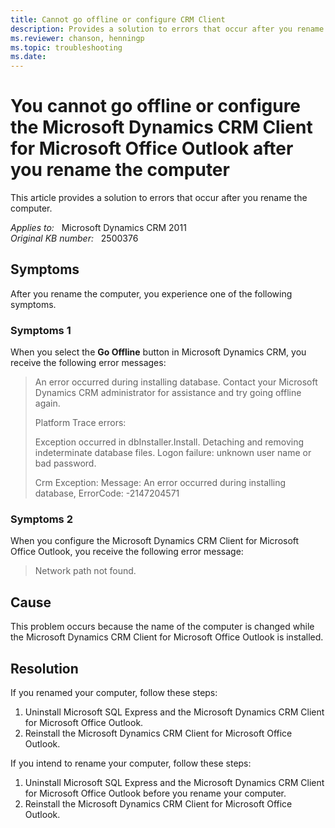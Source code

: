 ```yaml
---
title: Cannot go offline or configure CRM Client
description: Provides a solution to errors that occur after you rename the computer.
ms.reviewer: chanson, henningp
ms.topic: troubleshooting
ms.date: 
---
```

# You cannot go offline or configure the Microsoft Dynamics CRM Client for Microsoft Office Outlook after you rename the computer

This article provides a solution to errors that occur after you rename the computer.

_Applies to:_ &nbsp; Microsoft Dynamics CRM 2011  
_Original KB number:_ &nbsp; 2500376

## Symptoms

After you rename the computer, you experience one of the following symptoms.

### Symptoms 1

When you select the **Go Offline** button in Microsoft Dynamics CRM, you receive the following error messages:

> An error occurred during installing database. Contact your Microsoft Dynamics CRM administrator for assistance and try going offline again.
>
>Platform Trace errors:
>
> Exception occurred in dbInstaller.Install. Detaching and removing indeterminate database files. Logon failure: unknown user name or bad password.
>
> Crm Exception: Message: An error occurred during installing database, ErrorCode: -2147204571

### Symptoms 2

When you configure the Microsoft Dynamics CRM Client for Microsoft Office Outlook, you receive the following error message:

> Network path not found.

## Cause

This problem occurs because the name of the computer is changed while the Microsoft Dynamics CRM Client for Microsoft Office Outlook is installed.

## Resolution

If you renamed your computer, follow these steps:

1. Uninstall Microsoft SQL Express and the Microsoft Dynamics CRM Client for Microsoft Office Outlook.
2. Reinstall the Microsoft Dynamics CRM Client for Microsoft Office Outlook.

If you intend to rename your computer, follow these steps:

1. Uninstall Microsoft SQL Express and the Microsoft Dynamics CRM Client for Microsoft Office Outlook before you rename your computer.
2. Reinstall the Microsoft Dynamics CRM Client for Microsoft Office Outlook.
